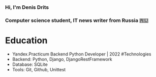 ### Hi, I'm Denis Drits
### Computer science student, IT news writer from Russia 🇷🇺
# Education
- Yandex.Practicum Backend Python Developer | 2022
#Technologies
- Backend: Python, Django, DjangoRestFramework
- Database: SQLite
- Tools: Git, Github, Unittest
